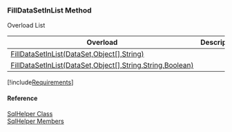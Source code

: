 ﻿### FillDataSetInList Method

Overload List

| Overload | Description |
| --- | --- |
| [FillDataSetInList(DataSet,Object\[\],String)](FChoice.Common~FChoice.Common.Data.SqlHelper~FillDataSetInList(DataSet,Object[],String).md) |   |
| [FillDataSetInList(DataSet,Object\[\],String,String,Boolean)](FChoice.Common~FChoice.Common.Data.SqlHelper~FillDataSetInList(DataSet,Object[],String,String,Boolean).md) |   |

[!include[Requirements](../partials/requirements.md)]



#### Reference

[SqlHelper Class](FChoice.Common~FChoice.Common.Data.SqlHelper.md)  
[SqlHelper Members](FChoice.Common~FChoice.Common.Data.SqlHelper_members.md)